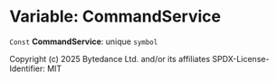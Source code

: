 # Variable: CommandService

`Const` **CommandService**: unique `symbol`

Copyright (c) 2025 Bytedance Ltd. and/or its affiliates
SPDX-License-Identifier: MIT
